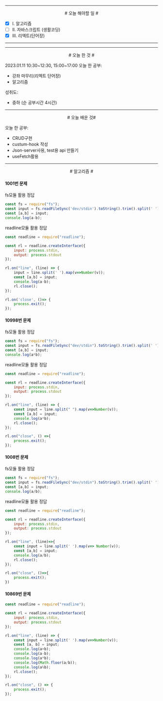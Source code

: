 

----

<div align='center'>
# 오늘 해야할 일 #
</div>

- [x]  Ⅰ. 알고리즘
- [ ]  Ⅱ. 자바스크립트 (생활코딩)
- [x]  Ⅲ. 리엑트(단어장)

----

----

<div align="center"># 오늘 한 것 #</div>

2023.01.11 10:30~12:30, 15:00~17:00
오늘 한 공부: 
-  강좌 마무리(리엑트 단어장)
-  알고리즘

성취도: 
- 중하 (순 공부시간 4시간)

----

<div align="center"># 오늘 배운 것#</div>

오늘 한 공부: 
-  CRUD구현 
-  custum-hook 작성
-  Json-server사용, test용 api 만들기
-  useFetch활용

----

<div align="center"># 알고리즘 #</div>

#### 1001번 문제

fs모듈 활용 정답
```js
const fs = require("fs");
const input = fs.readFileSync('dev/stdin').toString().trim().split(' ').map(v=> Number(v));
const [a,b] = input;
console.log(a-b);
```

readline모듈 활용 정답
```js
const readline = require("readline");

const rl = readline.createInterface({
    input: process.stdin,
    output: process.stdout
});

rl.on("line", (line) => {
    input = line.split(' ').map(v=>Number(v));
    const [a,b] = input;
    console.log(a-b);
    rl.close();
});

rl.on('close', ()=> {
    process.exit();
});
```




#### 10998번 문제

fs모듈 활용 정답
```js
const fs = require("fs");
const input = fs.readFileSync("dev/stdin").toString().trim().split(' ').map(v=>Number(v));
const [a,b] = input;
console.log(a*b);
```

readline모듈 활용 정답
```js
const readline = require("readline");

const rl = readline.createInterface({
    input: process.stdin,
    output: process.stdout
});

rl.on("line", (line) => {
    const input = line.split(" ").map(v=>Number(v));
    const [a,b] = input;
    console.log(a*b);
    rl.close();
});

rl.on("close", () =>{
    process.exit();
});
```

#### 1008번 문제

fs모듈 활용 정답
```js
const fs = require("fs");
const input = fs.readFileSync("dev/stdin").toString().trim().split(' ').map(v=>Number(v));
const [a,b] = input;
console.log(a/b);
```

readline모듈 활용 정답
```js
const readline = require("readline");

const rl = readline.createInterface({
    input: process.stdin,
    output: process.stdout
});

rl.on("line", (line)=>{
    const input = line.split(' ').map(v=> Number(v));
    const [a,b] = input;
    console.log(a/b);
    rl.close();
});

rl.on("close", ()=>{
    process.exit();
})
```

#### 10869번 문제

```js
const readline = require("readline");

const rl = readline.createInterface({
    input: process.stdin,
    output: process.stdout
});

rl.on("line", (line) => {
    const input = line.split(' ').map(v=>Number(v));
    const [a, b] = input;
    console.log(a+b);
    console.log(a-b);
    console.log(a*b);
    console.log(Math.floor(a/b));
    console.log(a%b);
    rl.close();
});

rl.on("close", () => {
    process.exit();
});
```